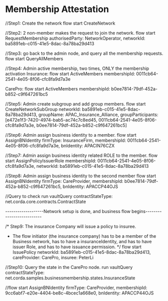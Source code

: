 # Membership Attestation

//Step1: Create the network 
flow start CreateNetwork

//Step2: 2 non-member makes the request to join the network. 
flow start RequestMembership authorisedParty: NetworkOperator, networkId: ba5891eb-c015-41e5-8dac-8a78ba29d413

//Step3: go back to the admin node, and query all the membership requests. 
flow start QueryAllMembers


//Step4: Admin active membership, two times, ONLY the membership activation 
Insurance: 
flow start ActiveMembers membershipId: 0011cb64-2541-4e05-8f06-cfc8fa9d7a3e

CarePro:
flow start ActiveMembers membershipId: b0ee7814-79df-452a-b852-c9f647261bc5

//Step5: Admin create subgroup and add group members. 
flow start CreateNetworkSubGroup networkId: ba5891eb-c015-41e5-8dac-8a78ba29d413, groupName: APAC_Insurance_Alliance, groupParticipants: [e472e1f3-7420-4974-bab5-ac74c7c8ed45, 0011cb64-2541-4e05-8f06-cfc8fa9d7a3e, b0ee7814-79df-452a-b852-c9f647261bc5]

//Step6: Admin assign business identity to a member. 
flow start AssignBNIdentity firmType: InsuranceFirm, membershipId: 0011cb64-2541-4e05-8f06-cfc8fa9d7a3e, bnIdentity: APACIN76CZX

//Step7: Admin assign business identity related ROLE to the member.
flow start AssignPolicyIssuerRole membershipId: 0011cb64-2541-4e05-8f06-cfc8fa9d7a3e, networkId: ba5891eb-c015-41e5-8dac-8a78ba29d413

//Step8: Admin assign business identity to the second member 
flow start AssignBNIdentity firmType: CareProvider, membershipId: b0ee7814-79df-452a-b852-c9f647261bc5, bnIdentity: APACCP44OJS

//Query to check
run vaultQuery contractStateType: net.corda.core.contracts.ContractState

-------------------Network setup is done, and business flow begins--------------------------

/* Step9: The insurance Company will issue a policy to insuree. 
 * The flow initiator (the insurance company) has to be a member of the Business network, has to have a insuranceIdentity, and has to have issuer Role, and has to have issuance permission. 
 */
flow start IssuePolicy networkId: ba5891eb-c015-41e5-8dac-8a78ba29d413, careProvider: CarePro, insuree: PeterLi
   
//Step10: Query the state in the CarePro node. 
run vaultQuery contractStateType: net.corda.samples.businessmembership.states.InsuranceState



//flow start AssignBNIdentity firmType: CareProvider, membershipId: 9cc6abf7-e20e-4404-be8c-4bcec1a668e0, bnIdentity: APACCP44OJS
